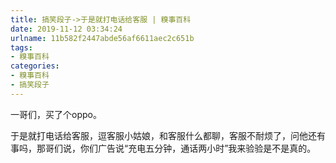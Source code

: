 ```yaml
---
title: 搞笑段子->于是就打电话给客服 | 糗事百科
date: 2019-11-12 03:34:24
urlname: 11b582f2447abde56af6611aec2c651b
tags: 
- 糗事百科
categories:
- 糗事百科
- 搞笑段子
---
```

一哥们，买了个oppo。

于是就打电话给客服，逗客服小姑娘，和客服什么都聊，客服不耐烦了，问他还有事吗，那哥们说，你们广告说“充电五分钟，通话两小时”我来验验是不是真的。


